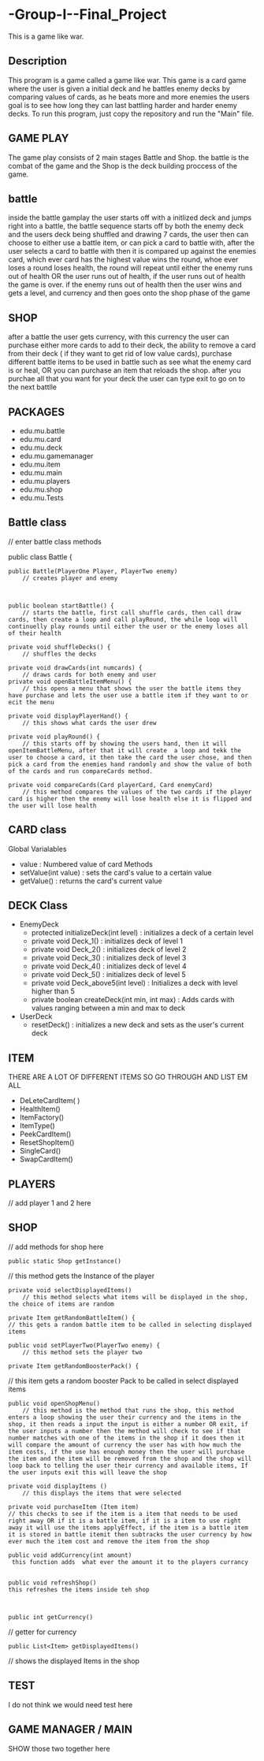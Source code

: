 # -Group-I--Final_Project
This is a game like war.

## Description
This program is a game called a game like war. This game is a card game where the user is given a initial deck and he battles enemy decks by comparing values of cards, as he beats more and more enemies the users goal is to see how long they can last battling harder and harder enemy decks. To run this program, just copy the repository and run the "Main" file.

## GAME PLAY 
The game play consists of 2 main stages Battle and Shop. the battle is the combat of the game and the Shop is the deck building proccess of the game.

## battle
inside the battle gamplay the user starts off with a initlized deck and jumps right into a battle, the  battle sequence starts off by both the enemy deck and the users deck being shuffled and drawing 7 cards, the user then can choose to either use a battle item, or can pick a card to battle with, after the user selects a card to battle with then it is compared up against the enemies card, which ever card has the highest value wins the round, whoe ever loses a round loses health, the round will repeat until either the enemy runs out of health OR the user runs out of health, if the user runs out of health the game is over. if the enemy runs out of health then the user wins and gets a level, and currency and then goes onto the shop phase of the game

## SHOP 
after a battle the user gets currency, with this currency the user can purchase either more  cards to add to their deck, the ability to remove a card from their deck ( if they want to get rid of low value cards), purchase different battle items to be used in battle such as see what the enemy card is or heal, OR you can purchase an item that reloads the shop. after you purchae all that you want for your deck the user can type exit to go on to the next battlle


## PACKAGES 
* edu.mu.battle
* edu.mu.card
* edu.mu.deck
* edu.mu.gamemanager
* edu.mu.item
* edu.mu.main
* edu.mu.players
* edu.mu.shop
* edu.mu.Tests


## Battle class 
// enter battle class methods

public class Battle {

	
	public Battle(PlayerOne Player, PlayerTwo enemy) 
 		// creates player and enemy 
	
	
	
	public boolean startBattle() {
		// starts the battle, first call shuffle cards, then call draw cards, then create a loop and call playRound, the while loop will continuelly play rounds until either the user or the enemy loses all of their health
	
	private void shuffleDecks() {
		// shuffles the decks

	private void drawCards(int numcards) {
		// draws cards for both enemy and user 
	private void openBattleItemMenu() { 
		// this opens a menu that shows the user the battle items they have purchase and lets the user use a battle item if they want to or ecit the menu
			
	private void displayPlayerHand() {
		// this shows what cards the user drew
	
	private void playRound() {	
 		// this starts off by showing the users hand, then it will openItemBattleMenu, after that it will create  a loop and tekk the user to choose a card, it then take the card the user chose, and then pick a card from the enemies hand randomly and show the value of both of the cards and run compareCards method.
   
	private void compareCards(Card playerCard, Card enemyCard) 
 		// this method compares the values of the two cards if the player card is higher then the enemy will lose health else it is flipped and the user will lose health 
		
## CARD class
Global Varialables
* value : Numbered value of card
Methods
* setValue(int value) : sets the card's value to a certain value
* getValue() : returns the card's current value

## DECK Class
* EnemyDeck
  - protected initializeDeck(int level) : initializes a deck of a certain level
  - private void Deck_1() : initializes deck of level 1
  - private void Deck_2() : initializes deck of level 2
  - private void Deck_3() : initializes deck of level 3
  - private void Deck_4() : initializes deck of level 4
  - private void Deck_5() : initializes deck of level 5
  - private void Deck_above5(int level) : Initializes a deck with level higher than 5
  - private boolean createDeck(int min, int max) : Adds cards with values ranging between a min and max to deck
* UserDeck
  - resetDeck() : initializes a new deck and sets as the user's current deck

## ITEM 
THERE ARE A LOT OF DIFFERENT ITEMS SO GO THROUGH AND LIST EM ALL 
* DeLeteCardItem( )
* HealthItem()
* ItemFactory()
* ItemType()
* PeekCardItem()
* ResetShopItem()
* SingleCard()
* SwapCardItem()

## PLAYERS 
// add player 1 and 2 here 

## SHOP
// add methods for shop here 
	
	public static Shop getInstance() 
 // this method gets the Instance of the player 

	private void selectDisplayedItems() 
		// this method selects what items will be displayed in the shop, the choice of items are random
	
	private Item getRandomBattleItem() {
	// this gets a random battle item to be called in selecting displayed items 
	
	public void setPlayerTwo(PlayerTwo enemy) {
		// this method sets the player two

	private Item getRandomBoosterPack() {
		
// this item gets a random booster Pack to be called in select displayed items


	public void openShopMenu() 
	    // this method is the method that runs the shop, this method enters a loop showing the user their currency and the items in the shop, it then reads a input the input is either a number OR exit, if the user inputs a number then the method will check to see if that number matches with one of the items in the shop if it does then it will compare the amount of currency the user has with how much the item costs, if the use has enough money then the user will purchase the item and the item will be removed from the shop and the shop will loop back to telling the user their currency and available items, If the user inputs exit this will leave the shop 
			
	private void displayItems () 
		// this displays the items that were selected 
  
	private void purchaseItem (Item item)  
	// this checks to see if the item is a item that needs to be used right away OR if it is a battle item, if it is a item to use right away it will use the items applyEffect, if the item is a battle item it is stored in battle itemit then subtracks the user currency by how ever much the item cost and remove the item from the shop 
	
	public void addCurrency(int amount)  
	 this function adds  what ever the amount it to the players currancy 
	
	
	public void refreshShop() 
	this refreshes the items inside teh shop 
	
	
	
	public int getCurrency() 
   // getter for currency 
	
	public List<Item> getDisplayedItems() 
   // shows the displayed Items in the shop






## TEST
 I do not think we would need test here

## GAME MANAGER / MAIN 
SHOW those two together here 
